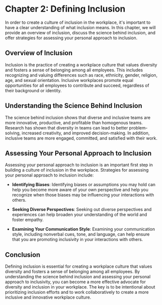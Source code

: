 Chapter 2: Defining Inclusion
=============================

In order to create a culture of inclusion in the workplace, it's important to have a clear understanding of what inclusion means. In this chapter, we will provide an overview of inclusion, discuss the science behind inclusion, and offer strategies for assessing your personal approach to inclusion.

Overview of Inclusion
---------------------

Inclusion is the practice of creating a workplace culture that values diversity and fosters a sense of belonging among all employees. This includes recognizing and valuing differences such as race, ethnicity, gender, religion, age, and sexual orientation. Inclusive workplaces promote equal opportunities for all employees to contribute and succeed, regardless of their background or identity.

Understanding the Science Behind Inclusion
------------------------------------------

The science behind inclusion shows that diverse and inclusive teams are more innovative, productive, and profitable than homogenous teams. Research has shown that diversity in teams can lead to better problem-solving, increased creativity, and improved decision-making. In addition, inclusive teams are more engaged, committed, and satisfied with their work.

Assessing Your Personal Approach to Inclusion
---------------------------------------------

Assessing your personal approach to inclusion is an important first step in building a culture of inclusion in the workplace. Strategies for assessing your personal approach to inclusion include:

* **Identifying Biases**: Identifying biases or assumptions you may hold can help you become more aware of your own perspective and help you recognize when those biases may be influencing your interactions with others.

* **Seeking Diverse Perspectives**: Seeking out diverse perspectives and experiences can help broaden your understanding of the world and foster empathy.

* **Examining Your Communication Style**: Examining your communication style, including nonverbal cues, tone, and language, can help ensure that you are promoting inclusivity in your interactions with others.

Conclusion
----------

Defining inclusion is essential for creating a workplace culture that values diversity and fosters a sense of belonging among all employees. By understanding the science behind inclusion and assessing your personal approach to inclusivity, you can become a more effective advocate for diversity and inclusion in your workplace. The key is to be intentional about prioritizing inclusion efforts and to work collaboratively to create a more inclusive and innovative workplace culture.

